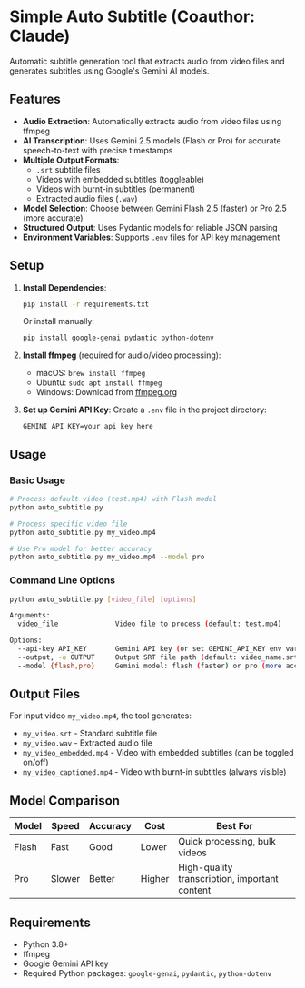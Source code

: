 # Simple Auto Subtitle (Coauthor: Claude)

Automatic subtitle generation tool that extracts audio from video files and generates subtitles using Google's Gemini AI models.

## Features

- **Audio Extraction**: Automatically extracts audio from video files using ffmpeg
- **AI Transcription**: Uses Gemini 2.5 models (Flash or Pro) for accurate speech-to-text with precise timestamps
- **Multiple Output Formats**:
  - `.srt` subtitle files
  - Videos with embedded subtitles (toggleable)
  - Videos with burnt-in subtitles (permanent)
  - Extracted audio files (`.wav`)
- **Model Selection**: Choose between Gemini Flash 2.5 (faster) or Pro 2.5 (more accurate)
- **Structured Output**: Uses Pydantic models for reliable JSON parsing
- **Environment Variables**: Supports `.env` files for API key management

## Setup

1. **Install Dependencies**:
   ```bash
   pip install -r requirements.txt
   ```
   
   Or install manually:
   ```bash
   pip install google-genai pydantic python-dotenv
   ```

2. **Install ffmpeg** (required for audio/video processing):
   - macOS: `brew install ffmpeg`
   - Ubuntu: `sudo apt install ffmpeg`
   - Windows: Download from [ffmpeg.org](https://ffmpeg.org/download.html)

3. **Set up Gemini API Key**:
   Create a `.env` file in the project directory:
   ```
   GEMINI_API_KEY=your_api_key_here
   ```

## Usage

### Basic Usage
```bash
# Process default video (test.mp4) with Flash model
python auto_subtitle.py

# Process specific video file
python auto_subtitle.py my_video.mp4

# Use Pro model for better accuracy
python auto_subtitle.py my_video.mp4 --model pro
```

### Command Line Options
```bash
python auto_subtitle.py [video_file] [options]

Arguments:
  video_file              Video file to process (default: test.mp4)

Options:
  --api-key API_KEY       Gemini API key (or set GEMINI_API_KEY env var)
  --output, -o OUTPUT     Output SRT file path (default: video_name.srt)
  --model {flash,pro}     Gemini model: flash (faster) or pro (more accurate)
```

## Output Files

For input video `my_video.mp4`, the tool generates:

- `my_video.srt` - Standard subtitle file
- `my_video.wav` - Extracted audio file
- `my_video_embedded.mp4` - Video with embedded subtitles (can be toggled on/off)
- `my_video_captioned.mp4` - Video with burnt-in subtitles (always visible)

## Model Comparison

| Model | Speed | Accuracy | Cost | Best For |
|-------|-------|----------|------|----------|
| Flash | Fast | Good | Lower | Quick processing, bulk videos |
| Pro | Slower | Better | Higher | High-quality transcription, important content |

## Requirements

- Python 3.8+
- ffmpeg
- Google Gemini API key
- Required Python packages: `google-genai`, `pydantic`, `python-dotenv`
